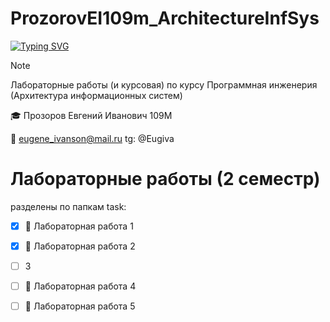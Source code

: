 # ProzorovEI109m_ArchitectureInfSys

[![Typing SVG](https://readme-typing-svg.herokuapp.com?font=Fira+Code&duration=3000&pause=300&center=true&vCenter=true&multiline=true&random=false&width=435&height=70&lines=%D0%90%D1%80%D1%85%D0%B8%D1%82%D0%B5%D0%BA%D1%82%D1%83%D1%80%D0%B0+%D0%B8%D0%BD%D1%84%D0%BE%D1%80%D0%BC%D0%B0%D1%86%D0%B8%D0%BE%D0%BD%D0%BD%D1%8B%D1%85+%D1%81%D0%B8%D1%81%D1%82%D0%B5%D0%BC;%D0%9B%D0%B0%D0%B1%D0%BE%D1%80%D0%B0%D1%82%D0%BE%D1%80%D0%BD%D1%8B%D0%B5+%D1%80%D0%B0%D0%B1%D0%BE%D1%82%D1%8B+%D0%B8+%D0%BA%D1%83%D1%80%D1%81%D0%BE%D0%B2%D0%B0%D1%8F)](https://git.io/typing-svg)

> [!NOTE]
> Лабораторные работы (и курсовая) по курсу Программная инженерия (Архитектура информационных систем)

🎓  Прозоров Евгений Иванович 109М

📧 eugene_ivanson@mail.ru
tg: @Eugiva


# Лабораторные работы (2 семестр)
 разделены по папкам task:
- [X]   📄 Лабораторная работа 1
- [X]   📄 Лабораторная работа 2
- [ ]   3
- [ ]   📄 Лабораторная работа 4
- [ ]   📄 Лабораторная работа 5


